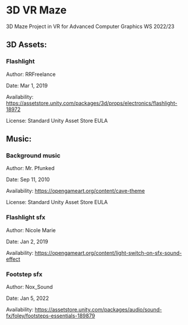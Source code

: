 <h1>3D VR Maze</h1>
3D Maze Project in VR for Advanced Computer Graphics WS 2022/23

<h2>3D Assets:</h2>

<h3>Flashlight</h3>

Author: RRFreelance

Date: Mar 1, 2019

Availability: https://assetstore.unity.com/packages/3d/props/electronics/flashlight-18972

License: Standard Unity Asset Store EULA

<h2>Music:</h2>

<h3>Background music</h3>

Author: Mr. Pfunked

Date: Sep 11, 2010

Availability: https://opengameart.org/content/cave-theme

License: Standard Unity Asset Store EULA

<h3>Flashlight sfx</h3>

Author: Nicole Marie

Date: Jan 2, 2019

Availability: https://opengameart.org/content/light-switch-on-sfx-sound-effect

<h3>Footstep sfx</h3>

Author: Nox_Sound

Date: Jan 5, 2022

Availability: https://assetstore.unity.com/packages/audio/sound-fx/foley/footsteps-essentials-189879


